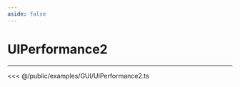 ```yaml
---
aside: false
---
```


# UIPerformance2
---
<Demo src="/examples/GUI/UIPerformance2.ts" :code="false" :height="700"></Demo>

<<< @/public/examples/GUI/UIPerformance2.ts
